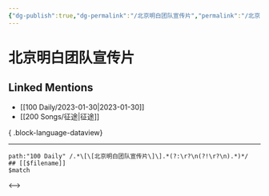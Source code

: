 ```yaml
---
{"dg-publish":true,"dg-permalink":"/北京明白团队宣传片","permalink":"/北京明白团队宣传片/","created":"2023-02-01T15:17:29.000+08:00","updated":"2023-04-10T17:00:56.000+08:00"}
---
```


# 北京明白团队宣传片

## Linked Mentions
- [[100 Daily/2023-01-30\|2023-01-30]]
- [[200 Songs/征途\|征途]]

{ .block-language-dataview}

---

```expander
path:"100 Daily" /.*\[\[北京明白团队宣传片\]\].*(?:\r?\n(?!\r?\n).*)*/
## [[$filename]]
$match
```

<-->